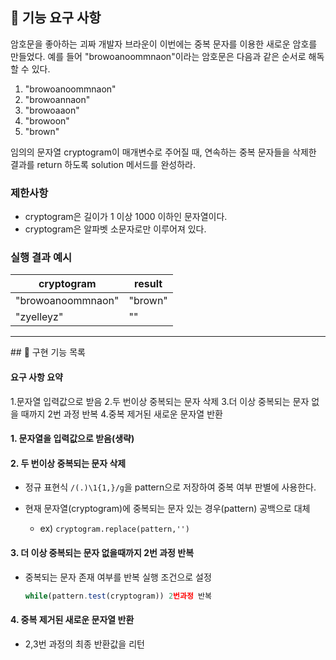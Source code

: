 ## 🚀 기능 요구 사항

암호문을 좋아하는 괴짜 개발자 브라운이 이번에는 중복 문자를 이용한 새로운 암호를 만들었다. 예를 들어 "browoanoommnaon"이라는 암호문은 다음과 같은 순서로 해독할 수 있다.

1. "browoanoommnaon"
2. "browoannaon"
3. "browoaaon"
4. "browoon"
5. "brown"

임의의 문자열 cryptogram이 매개변수로 주어질 때, 연속하는 중복 문자들을 삭제한 결과를 return 하도록 solution 메서드를 완성하라.

### 제한사항

- cryptogram은 길이가 1 이상 1000 이하인 문자열이다.
- cryptogram은 알파벳 소문자로만 이루어져 있다.

### 실행 결과 예시

| cryptogram        | result  |
| ----------------- | ------- |
| "browoanoommnaon" | "brown" |
| "zyelleyz"        | ""      |

<hr>
## 📖 구현 기능 목록

#### 요구 사항 요약

1.문자열 입력값으로 받음 2.두 번이상 중복되는 문자 삭제 3.더 이상 중복되는 문자 없을 때까지 2번 과정 반복 4.중복 제거된 새로운 문자열 반환

#### 1. 문자열을 입력값으로 받음(생략)

#### 2. 두 번이상 중복되는 문자 삭제

- 정규 표현식 `/(.)\1{1,}/g`을 pattern으로 저장하여 중복 여부 판별에 사용한다.

- 현재 문자열(cryptogram)에 중복되는 문자 있는 경우(pattern) 공백으로 대체
  - ex) `cryptogram.replace(pattern,'')`

#### 3. 더 이상 중복되는 문자 없을때까지 2번 과정 반복

- 중복되는 문자 존재 여부를 반복 실행 조건으로 설정

  ```js
  while(pattern.test(cryptogram)) 2번과정 반복
  ```

#### 4. 중복 제거된 새로운 문자열 반환

- 2,3번 과정의 최종 반환값을 리턴
